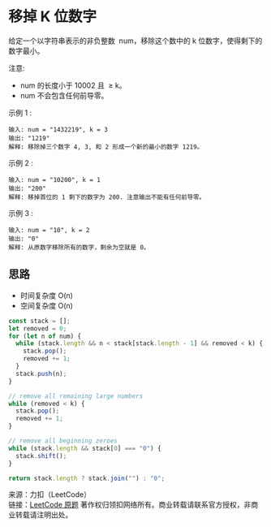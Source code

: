 # 移掉 K 位数字

给定一个以字符串表示的非负整数  num，移除这个数中的 k 位数字，使得剩下的数字最小。

注意:

- num 的长度小于 10002 且  ≥ k。
- num 不会包含任何前导零。

示例 1 :

```text
输入: num = "1432219", k = 3
输出: "1219"
解释: 移除掉三个数字 4, 3, 和 2 形成一个新的最小的数字 1219。
```

示例 2 :

```text
输入: num = "10200", k = 1
输出: "200"
解释: 移掉首位的 1 剩下的数字为 200. 注意输出不能有任何前导零。
```

示例 3 :

```text
输入: num = "10", k = 2
输出: "0"
解释: 从原数字移除所有的数字，剩余为空就是 0。
```

## 思路

- 时间复杂度 O(n)
- 空间复杂度 O(n)

```js
const stack = [];
let removed = 0;
for (let n of num) {
  while (stack.length && n < stack[stack.length - 1] && removed < k) {
    stack.pop();
    removed += 1;
  }
  stack.push(n);
}

// remove all remaining large numbers
while (removed < k) {
  stack.pop();
  removed += 1;
}

// remove all beginning zeroes
while (stack.length && stack[0] === "0") {
  stack.shift();
}

return stack.length ? stack.join("") : "0";
```

来源：力扣（LeetCode）  
链接：[LeetCode 原题](https://leetcode-cn.com/problems/remove-k-digits)
著作权归领扣网络所有。商业转载请联系官方授权，非商业转载请注明出处。
